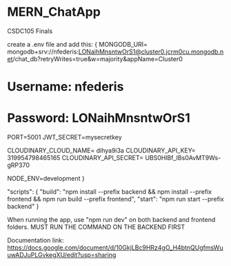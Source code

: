# MERN_ChatApp
CSDC105 Finals

create a .env file and add this: {
  MONGODB_URI= mongodb+srv://nfederis:LONaihMnsntwOrS1@cluster0.jcrm0cu.mongodb.net/chat_db?retryWrites=true&w=majority&appName=Cluster0
  # Username: nfederis
  # Password: LONaihMnsntwOrS1
  
  PORT=5001
  JWT_SECRET=mysecretkey

  CLOUDINARY_CLOUD_NAME= dihya9i3a
  CLOUDINARY_API_KEY= 319954798465165
  CLOUDINARY_API_SECRET= UBS0HlBf_IBs0AvMT9Ws-gRP370

  NODE_ENV=development
}

"scripts": {
    "build": "npm install --prefix backend && npm install --prefix frontend && npm run build --prefix frontend",
    "start": "npm run start --prefix backend"
  }

When running the app, use "npm run dev" on both backend and frontend folders. MUST RUN THE COMMAND ON THE BACKEND FIRST

Documentation link:
https://docs.google.com/document/d/10GkjLBc9HRz4gO_H4btnQUgfmsWuuwADJuPLGvkegXU/edit?usp=sharing